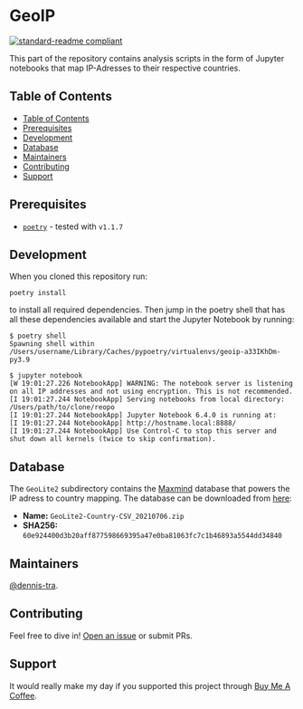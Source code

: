 # GeoIP
[![standard-readme compliant](https://img.shields.io/badge/readme%20style-standard-brightgreen.svg)](https://github.com/RichardLitt/standard-readme)

This part of the repository contains analysis scripts in the form of Jupyter notebooks that map IP-Adresses to their respective countries.

## Table of Contents

- [Table of Contents](#table-of-contents)
- [Prerequisites](#prerequisites)
- [Development](#development)
- [Database](#database)
- [Maintainers](#maintainers)
- [Contributing](#contributing)
- [Support](#support)

## Prerequisites

- [`poetry`](https://python-poetry.org/) - tested with `v1.1.7`

## Development

When you cloned this repository run:

```shell
poetry install
```

to install all required dependencies. Then jump in the poetry shell that has all these dependencies available and start the Jupyter Notebook by running:

```shell
$ poetry shell
Spawning shell within /Users/username/Library/Caches/pypoetry/virtualenvs/geoip-a33IKhDm-py3.9
```

```shell
$ jupyter notebook
[W 19:01:27.226 NotebookApp] WARNING: The notebook server is listening on all IP addresses and not using encryption. This is not recommended.
[I 19:01:27.244 NotebookApp] Serving notebooks from local directory: /Users/path/to/clone/reopo
[I 19:01:27.244 NotebookApp] Jupyter Notebook 6.4.0 is running at:
[I 19:01:27.244 NotebookApp] http://hostname.local:8888/
[I 19:01:27.244 NotebookApp] Use Control-C to stop this server and shut down all kernels (twice to skip confirmation).
```

## Database

The `GeoLite2` subdirectory contains the [Maxmind](https://www.maxmind.com/en/home) database that powers the IP adress to country mapping. The database can be downloaded from [here](https://www.maxmind.com/en/accounts/579392/geoip/downloads):

- **Name:** `GeoLite2-Country-CSV_20210706.zip`
- **SHA256:** `60e924400d3b20aff877598669395a47e0ba81063fc7c1b46893a5544dd34840`

## Maintainers

[@dennis-tra](https://github.com/dennis-tra).

## Contributing

Feel free to dive in! [Open an issue](https://github.com/dennis-tra/nebula/issues/new) or submit PRs.

## Support

It would really make my day if you supported this project through [Buy Me A Coffee](https://www.buymeacoffee.com/dennistra).
